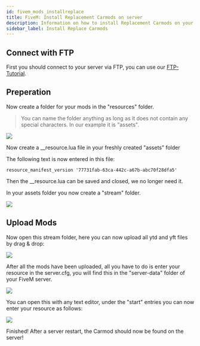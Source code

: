 ```yaml
---
id: fivem_mods_installreplace
title: FiveM: Install Replacement Carmods on server
description: Information on how to install Replacement Carmods on your FiveM server from ZAP-Hosting - ZAP-Hosting.com documentation
sidebar_label: Install Replace Carmods
---
```


## Connect with FTP
First you should connect to your server via FTP, you can use our [FTP-Tutorial](gameserver_ftpaccess.md).

## Preperation

Now create a folder for your mods in the "resources" folder.

> You can name the folder anything as long as it does not contain any special characters. In our example it is "assets".

![](https://screensaver01.zap-hosting.com/index.php/s/4ezY3AMxCR889YA/preview)

Now create a __resource.lua file in your freshly created "assets" folder

The following text is now entered in this file:

```
resource_manifest_version '77731fab-63ca-442c-a67b-abc70f28dfa5'
```

Then the __resource.lua can be saved and closed, we no longer need it.

In your assets folder you now create a "stream" folder.

![](https://screensaver01.zap-hosting.com/index.php/s/Xm2R8zyB3cFkgdz/preview)

## Upload Mods

Now open this stream folder, here you can now upload all ytd and yft files by drag & drop:

![](https://screensaver01.zap-hosting.com/index.php/s/kys9J3d3tC7nsyT/preview)

After all the mods have been uploaded, all you have to do is enter your resource in the server.cfg, you will find this in the "server-data" folder of your FiveM server.

![](https://screensaver01.zap-hosting.com/index.php/s/eM8MtkZJCLg3gdz/preview)

You can open this with any text editor, under the "start" entries you can now enter your resource as follows:

![](https://screensaver01.zap-hosting.com/index.php/s/H6Y5SHHKqeMPoLo/preview)

Finished! After a server restart, the Carmod should now be found on the server!
